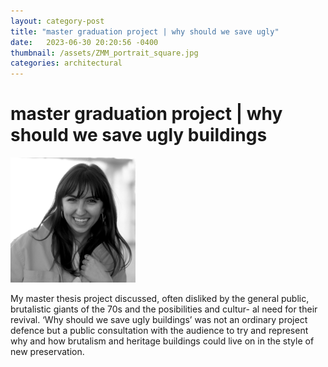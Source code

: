 ```yaml
---
layout: category-post
title: "master graduation project | why should we save ugly"
date:   2023-06-30 20:20:56 -0400
thumbnail: /assets/ZMM_portrait_square.jpg
categories: architectural
---
```

# master graduation project | why should we save ugly buildings
<img src="/assets/ZMM_portrait_square.jpg" width="200" height="200">

My master thesis project discussed, often disliked by the general public, brutalistic giants of the 70s and the posibilities and cultur- al need for their revival. ‘Why should we save ugly buildings’ was not an ordinary project defence but a public consultation with the audience to try and represent why and how brutalism and heritage buildings could live on in the style of new preservation.